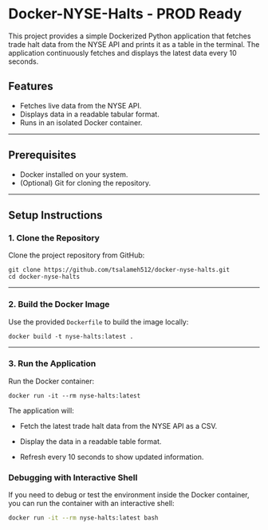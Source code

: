 # Docker-NYSE-Halts - PROD Ready

This project provides a simple Dockerized Python application that fetches trade halt data from the NYSE API and prints it as a table in the terminal. The application continuously fetches and displays the latest data every 10 seconds.

## Features
- Fetches live data from the NYSE API.
- Displays data in a readable tabular format.
- Runs in an isolated Docker container.

---

## Prerequisites
- Docker installed on your system.
- (Optional) Git for cloning the repository.

---


## Setup Instructions

### 1. Clone the Repository

Clone the project repository from GitHub:

```
git clone https://github.com/tsalameh512/docker-nyse-halts.git
cd docker-nyse-halts
```

----------

### 2. Build the Docker Image

Use the provided `Dockerfile` to build the image locally:

```
docker build -t nyse-halts:latest .
```

----------

### 3. Run the Application

Run the Docker container:

```
docker run -it --rm nyse-halts:latest
```

The application will:

-   Fetch the latest trade halt data from the NYSE API as a CSV.
    
-   Display the data in a readable table format.
    
-   Refresh every 10 seconds to show updated information.

### Debugging with Interactive Shell

If you need to debug or test the environment inside the Docker container, you can run the container with an interactive shell:

```bash
docker run -it --rm nyse-halts:latest bash

